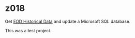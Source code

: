 # z018

Get [EOD Historical Data](https://eodhd.com/) and update a Microsoft SQL database.

This was a test project.